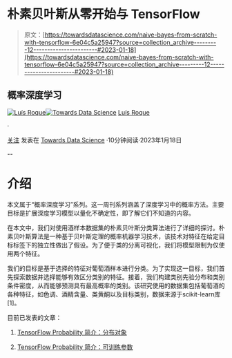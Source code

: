 # 朴素贝叶斯从零开始与 TensorFlow

> 原文：[https://towardsdatascience.com/naive-bayes-from-scratch-with-tensorflow-6e04c5a25947?source=collection_archive---------12-----------------------#2023-01-18](https://towardsdatascience.com/naive-bayes-from-scratch-with-tensorflow-6e04c5a25947?source=collection_archive---------12-----------------------#2023-01-18)

## 概率深度学习

[](https://medium.com/@luisroque?source=post_page-----6e04c5a25947--------------------------------)[![Luís Roque](../Images/e281d470b403375ba3c6f521b1ccf915.png)](https://medium.com/@luisroque?source=post_page-----6e04c5a25947--------------------------------)[](https://towardsdatascience.com/?source=post_page-----6e04c5a25947--------------------------------)[![Towards Data Science](../Images/a6ff2676ffcc0c7aad8aaf1d79379785.png)](https://towardsdatascience.com/?source=post_page-----6e04c5a25947--------------------------------) [Luís Roque](https://medium.com/@luisroque?source=post_page-----6e04c5a25947--------------------------------)

·

[关注](https://medium.com/m/signin?actionUrl=https%3A%2F%2Fmedium.com%2F_%2Fsubscribe%2Fuser%2F2195f049db86&operation=register&redirect=https%3A%2F%2Ftowardsdatascience.com%2Fnaive-bayes-from-scratch-with-tensorflow-6e04c5a25947&user=Lu%C3%ADs+Roque&userId=2195f049db86&source=post_page-2195f049db86----6e04c5a25947---------------------post_header-----------) 发表在 [Towards Data Science](https://towardsdatascience.com/?source=post_page-----6e04c5a25947--------------------------------) ·10分钟阅读·2023年1月18日[](https://medium.com/m/signin?actionUrl=https%3A%2F%2Fmedium.com%2F_%2Fvote%2Ftowards-data-science%2F6e04c5a25947&operation=register&redirect=https%3A%2F%2Ftowardsdatascience.com%2Fnaive-bayes-from-scratch-with-tensorflow-6e04c5a25947&user=Lu%C3%ADs+Roque&userId=2195f049db86&source=-----6e04c5a25947---------------------clap_footer-----------)

--

[](https://medium.com/m/signin?actionUrl=https%3A%2F%2Fmedium.com%2F_%2Fbookmark%2Fp%2F6e04c5a25947&operation=register&redirect=https%3A%2F%2Ftowardsdatascience.com%2Fnaive-bayes-from-scratch-with-tensorflow-6e04c5a25947&source=-----6e04c5a25947---------------------bookmark_footer-----------)

# 介绍

本文属于“概率深度学习”系列。这一周刊系列涵盖了深度学习中的概率方法。主要目标是扩展深度学习模型以量化不确定性，即了解它们不知道的内容。

在本文中，我们对使用酒样本数据集的朴素贝叶斯分类算法进行了详细的探讨。朴素贝叶斯算法是一种基于贝叶斯定理的概率机器学习技术，该技术对特征在给定目标标签下的独立性做出了假设。为了便于类的分离可视化，我们将模型限制为仅使用两个特征。

我们的目标是基于选择的特征对葡萄酒样本进行分类。为了实现这一目标，我们首先探索数据并选择能够有效区分类别的特征。接着，我们构建类别先验分布和类别条件密度，从而能够预测具有最高概率的类别。该研究使用的数据集包括葡萄酒的各种特征，如色调、酒精含量、类黄酮以及目标类别，数据来源于scikit-learn库 [1]。

目前已发表的文章：

1.  [TensorFlow Probability 简介：分布对象](https://medium.com/towards-data-science/gentle-introduction-to-tensorflow-probability-distribution-objects-1bb6165abee1)

1.  [TensorFlow Probability 简介：可训练参数](https://medium.com/towards-data-science/gentle-introduction-to-tensorflow-probability-trainable-parameters-5098ea4fed15)
